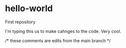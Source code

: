 # hello-world
First repository

I'm typing this us to make cahnges to the code.
Very cool.


/* these comments are edits from the main branch */

